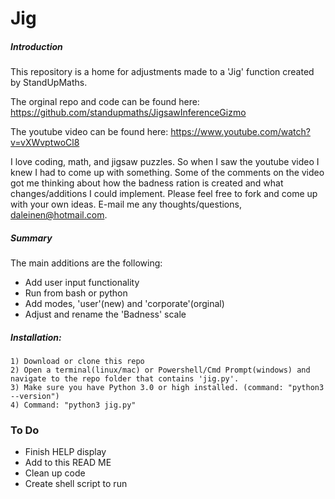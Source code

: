 # Jig
##### Introduction
This repository is a home for adjustments made to a 'Jig' function created by StandUpMaths. 

The orginal repo and code can be found here: https://github.com/standupmaths/JigsawInferenceGizmo

The youtube video can be found here:
https://www.youtube.com/watch?v=vXWvptwoCl8

I love coding, math, and jigsaw puzzles. So when I saw the youtube video I knew I had to come up with something. Some of the comments on the video got me thinking about how the badness ration is created and what changes/additions I could implement. Please feel free to fork and come up with your own ideas. E-mail me any thoughts/questions, daleinen@hotmail.com.

##### Summary
The main additions are the following:
- Add user input functionality
- Run from bash or python
- Add modes, 'user'(new) and 'corporate'(orginal)
- Adjust and rename the 'Badness' scale

##### Installation:
	1) Download or clone this repo
	2) Open a terminal(linux/mac) or Powershell/Cmd Prompt(windows) and navigate to the repo folder that contains 'jig.py'.
	3) Make sure you have Python 3.0 or high installed. (command: "python3 --version")
	4) Command: "python3 jig.py"
	 
### To Do
- Finish HELP display
- Add to this READ ME
- Clean up code
- Create shell script to run
